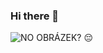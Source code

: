 ### Hi there 👋
![NO OBRÁZEK? 😔](https://media.tenor.com/vtkAQI_0nQ0AAAAC/jinx-arcane.gif)


<!--
**MamRadzelvyy/MamRadzelvyy** is a ✨ _special_ ✨ repository because its `README.md` (this file) appears on your GitHub profile.

Here are some ideas to get you started:

- 🔭 I’m currently working on ...
- 🌱 I’m currently learning ...
- 👯 I’m looking to collaborate on ...
- 🤔 I’m looking for help with ...
- 💬 Ask me about ...
- 📫 How to reach me: ...
- 😄 Pronouns: ...
- ⚡ Fun fact: ...
-->


